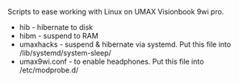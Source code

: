 Scripts to ease working with Linux on UMAX Visionbook 9wi pro.

* hib - hibernate to disk
* hibm - suspend to RAM
* umaxhacks - suspend & hibernate via systemd. Put this file into /lib/systemd/system-sleep/
* umax9wi.conf - to enable headphones. Put this file into /etc/modprobe.d/

